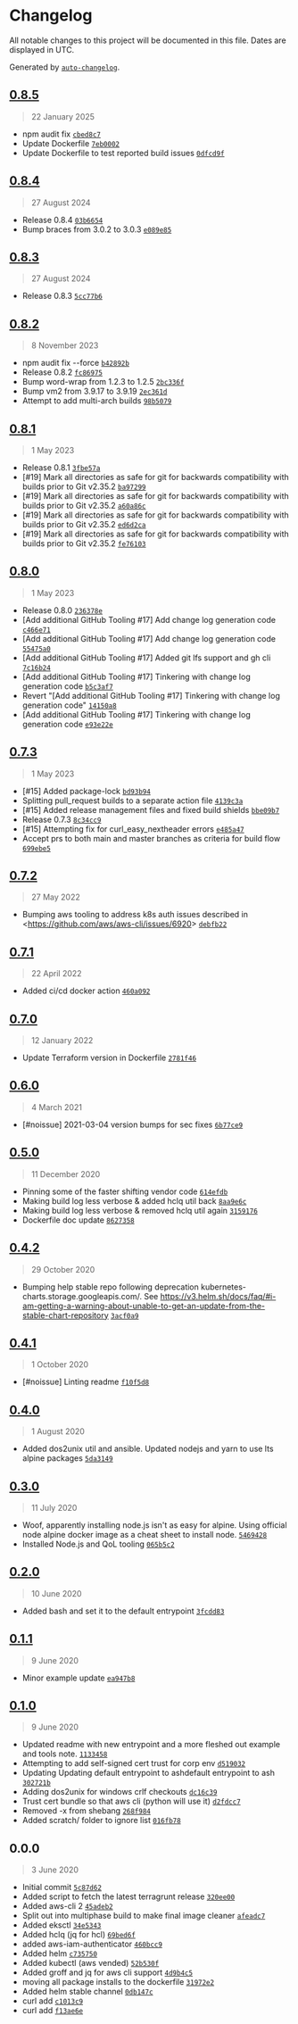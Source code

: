 # Changelog

All notable changes to this project will be documented in this file. Dates are displayed in UTC.

Generated by [`auto-changelog`](https://github.com/CookPete/auto-changelog).

## [0.8.5](https://github.com/calebHankins/lapis-lazuli/compare/0.8.4...0.8.5)

> 22 January 2025

- npm audit fix [`cbed8c7`](https://github.com/calebHankins/lapis-lazuli/commit/cbed8c75bf7a644b92e5661d186750996862c4f8)
- Update Dockerfile [`7eb0002`](https://github.com/calebHankins/lapis-lazuli/commit/7eb00029e5311a9893ec9ef7573a8aba3e8204de)
- Update Dockerfile to test reported build issues [`0dfcd9f`](https://github.com/calebHankins/lapis-lazuli/commit/0dfcd9fab1f4700a25764b7cf3ead0ffccae1eec)

## [0.8.4](https://github.com/calebHankins/lapis-lazuli/compare/0.8.3...0.8.4)

> 27 August 2024

- Release 0.8.4 [`03b6654`](https://github.com/calebHankins/lapis-lazuli/commit/03b665493bd5ee60db15dcd204ae65d2331e437f)
- Bump braces from 3.0.2 to 3.0.3 [`e089e85`](https://github.com/calebHankins/lapis-lazuli/commit/e089e8566f034f4d1f145aaa642ac984b7c8a365)

## [0.8.3](https://github.com/calebHankins/lapis-lazuli/compare/0.8.2...0.8.3)

> 27 August 2024

- Release 0.8.3 [`5cc77b6`](https://github.com/calebHankins/lapis-lazuli/commit/5cc77b6c9cef99299d67e5ab41044141f1d82b3b)

## [0.8.2](https://github.com/calebHankins/lapis-lazuli/compare/0.8.1...0.8.2)

> 8 November 2023

- npm audit fix --force [`b42892b`](https://github.com/calebHankins/lapis-lazuli/commit/b42892ba8988737ea24c9dccd96e183921a226e0)
- Release 0.8.2 [`fc86975`](https://github.com/calebHankins/lapis-lazuli/commit/fc86975666df858e55645a739c03a701eb2320c8)
- Bump word-wrap from 1.2.3 to 1.2.5 [`2bc336f`](https://github.com/calebHankins/lapis-lazuli/commit/2bc336fb50c70f3bc36afec3db410c0f53c07153)
- Bump vm2 from 3.9.17 to 3.9.19 [`2ec361d`](https://github.com/calebHankins/lapis-lazuli/commit/2ec361d57eec700a3414210550137408fdb1bea7)
- Attempt to add multi-arch builds [`98b5079`](https://github.com/calebHankins/lapis-lazuli/commit/98b50796f1283688363f21bf6b1d5588645f636d)

## [0.8.1](https://github.com/calebHankins/lapis-lazuli/compare/0.8.0...0.8.1)

> 1 May 2023

- Release 0.8.1 [`3fbe57a`](https://github.com/calebHankins/lapis-lazuli/commit/3fbe57a296a52acf2d98d5051021c4f9cfcb1664)
- [#19] Mark all directories as safe for git for backwards compatibility with builds prior to Git v2.35.2 [`ba97299`](https://github.com/calebHankins/lapis-lazuli/commit/ba97299cc67e679b69d81df67d918f6d43f94d37)
- [#19] Mark all directories as safe for git for backwards compatibility with builds prior to Git v2.35.2 [`a60a86c`](https://github.com/calebHankins/lapis-lazuli/commit/a60a86ccde73f92992bb38d19522f4ac1e170813)
- [#19] Mark all directories as safe for git for backwards compatibility with builds prior to Git v2.35.2 [`ed6d2ca`](https://github.com/calebHankins/lapis-lazuli/commit/ed6d2ca3c47ac39cc55677598ce3793ddcf93650)
- [#19] Mark all directories as safe for git for backwards compatibility with builds prior to Git v2.35.2 [`fe76103`](https://github.com/calebHankins/lapis-lazuli/commit/fe76103ad286c28a56143016f1dc0904bc4630b1)

## [0.8.0](https://github.com/calebHankins/lapis-lazuli/compare/0.7.3...0.8.0)

> 1 May 2023

- Release 0.8.0 [`236378e`](https://github.com/calebHankins/lapis-lazuli/commit/236378efd2a404157656910a5b4dc97bbdb62467)
- [Add additional GitHub Tooling #17] Add change log generation code [`c466e71`](https://github.com/calebHankins/lapis-lazuli/commit/c466e710444d6ae4d739fd095eb4760f9fc82f10)
- [Add additional GitHub Tooling #17] Add change log generation code [`55475a0`](https://github.com/calebHankins/lapis-lazuli/commit/55475a03456fc2028cf3ef90fc6eec437ca5caf0)
- [Add additional GitHub Tooling #17] Added git lfs support and gh cli [`7c16b24`](https://github.com/calebHankins/lapis-lazuli/commit/7c16b24633ec0e0207729339b92b944c06adf3d8)
- [Add additional GitHub Tooling #17] Tinkering with change log generation code [`b5c3af7`](https://github.com/calebHankins/lapis-lazuli/commit/b5c3af7224813ba023f227ec69f63d149cccc1fb)
- Revert "[Add additional GitHub Tooling #17] Tinkering with change log generation code" [`14150a8`](https://github.com/calebHankins/lapis-lazuli/commit/14150a8a61a0628072e08295a0f8492a94c79dc3)
- [Add additional GitHub Tooling #17] Tinkering with change log generation code [`e93e22e`](https://github.com/calebHankins/lapis-lazuli/commit/e93e22ebdbd72b7c347eaa800961f8c4831d67e7)

## [0.7.3](https://github.com/calebHankins/lapis-lazuli/compare/0.7.2...0.7.3)

> 1 May 2023

- [#15] Added package-lock [`bd93b94`](https://github.com/calebHankins/lapis-lazuli/commit/bd93b949dc74be33e583fe388d17ae1f706b3900)
- Splitting pull_request builds to a separate action file [`4139c3a`](https://github.com/calebHankins/lapis-lazuli/commit/4139c3a56271e6c4788996ef40c768ac26ce9c8e)
- [#15] Added release management files and fixed build shields [`bbe09b7`](https://github.com/calebHankins/lapis-lazuli/commit/bbe09b79b8dcd0a31d953b7cfd7a4e3e314d62f9)
- Release 0.7.3 [`8c34cc9`](https://github.com/calebHankins/lapis-lazuli/commit/8c34cc92c1d305ec4281bc476d7af1d368c03bad)
- [#15] Attempting fix for curl_easy_nextheader errors [`e485a47`](https://github.com/calebHankins/lapis-lazuli/commit/e485a4732415ae8406a6d6c9df772ed37d302cbc)
- Accept prs to both main and master branches as criteria for build flow [`699ebe5`](https://github.com/calebHankins/lapis-lazuli/commit/699ebe5cbe9f0d6aa9c78c16a34dfc3916d43f65)

## [0.7.2](https://github.com/calebHankins/lapis-lazuli/compare/0.7.1...0.7.2)

> 27 May 2022

- Bumping aws tooling to address k8s auth issues described in &lt;https://github.com/aws/aws-cli/issues/6920&gt; [`debfb22`](https://github.com/calebHankins/lapis-lazuli/commit/debfb22b63168d7d74fd70329c893a8bfad914aa)

## [0.7.1](https://github.com/calebHankins/lapis-lazuli/compare/0.7.0...0.7.1)

> 22 April 2022

- Added ci/cd docker action [`460a092`](https://github.com/calebHankins/lapis-lazuli/commit/460a0926357a6e8a555938ea2a4db06ebd57cfe8)

## [0.7.0](https://github.com/calebHankins/lapis-lazuli/compare/0.6.0...0.7.0)

> 12 January 2022

- Update Terraform version in Dockerfile [`2781f46`](https://github.com/calebHankins/lapis-lazuli/commit/2781f463be4980948a4ab5971b9ae058cfc1ee84)

## [0.6.0](https://github.com/calebHankins/lapis-lazuli/compare/0.5.0...0.6.0)

> 4 March 2021

- [#noissue] 2021-03-04 version bumps for sec fixes [`6b77ce9`](https://github.com/calebHankins/lapis-lazuli/commit/6b77ce9d0699f61f247cf16966d97f2f0f88f1fb)

## [0.5.0](https://github.com/calebHankins/lapis-lazuli/compare/0.4.2...0.5.0)

> 11 December 2020

- Pinning some of the faster shifting vendor code [`614efdb`](https://github.com/calebHankins/lapis-lazuli/commit/614efdb8f5dca721d9a9f11115f8616565f9656b)
- Making build log less verbose & added hclq util back [`8aa9e6c`](https://github.com/calebHankins/lapis-lazuli/commit/8aa9e6cca12cc31030a9c454de0ae25035054967)
- Making build log less verbose & removed hclq util again [`3159176`](https://github.com/calebHankins/lapis-lazuli/commit/31591761a278216d5d69728676d6b88eaaf1ac0d)
- Dockerfile doc update [`8627358`](https://github.com/calebHankins/lapis-lazuli/commit/8627358d65d914def617a9f3fe95a98c01d58466)

## [0.4.2](https://github.com/calebHankins/lapis-lazuli/compare/0.4.1...0.4.2)

> 29 October 2020

- Bumping help stable repo following deprecation kubernetes-charts.storage.googleapis.com/. See https://v3.helm.sh/docs/faq/#i-am-getting-a-warning-about-unable-to-get-an-update-from-the-stable-chart-repository [`3acf0a9`](https://github.com/calebHankins/lapis-lazuli/commit/3acf0a9ecb373aafce57ff757d423f0fc487d708)

## [0.4.1](https://github.com/calebHankins/lapis-lazuli/compare/0.4.0...0.4.1)

> 1 October 2020

- [#noissue] Linting readme [`f10f5d8`](https://github.com/calebHankins/lapis-lazuli/commit/f10f5d8afdb2a00725929093e8bbfc0942538476)

## [0.4.0](https://github.com/calebHankins/lapis-lazuli/compare/0.3.0...0.4.0)

> 1 August 2020

- Added dos2unix util and ansible. Updated nodejs and yarn to use lts alpine packages [`5da3149`](https://github.com/calebHankins/lapis-lazuli/commit/5da31494bf861f360b0ff8750ae700f1c0a26ace)

## [0.3.0](https://github.com/calebHankins/lapis-lazuli/compare/0.2.0...0.3.0)

> 11 July 2020

- Woof, apparently installing node.js isn't as easy for alpine. Using official node alpine docker image as a cheat sheet to install node. [`5469428`](https://github.com/calebHankins/lapis-lazuli/commit/54694280999bf77c46eab2952f02b4a1b69f2675)
- Installed Node.js and QoL tooling [`065b5c2`](https://github.com/calebHankins/lapis-lazuli/commit/065b5c25681304f7515146ee81df37342aa0cf1a)

## [0.2.0](https://github.com/calebHankins/lapis-lazuli/compare/0.1.1...0.2.0)

> 10 June 2020

- Added bash and set it to the default entrypoint [`3fcdd83`](https://github.com/calebHankins/lapis-lazuli/commit/3fcdd83940fd4f3d52f2c14536855425c458b180)

## [0.1.1](https://github.com/calebHankins/lapis-lazuli/compare/0.1.0...0.1.1)

> 9 June 2020

- Minor example update [`ea947b8`](https://github.com/calebHankins/lapis-lazuli/commit/ea947b8c9cec5d624f31ad00de8e17232d586f19)

## [0.1.0](https://github.com/calebHankins/lapis-lazuli/compare/0.0.0...0.1.0)

> 9 June 2020

- Updated readme with new entrypoint and a more fleshed out example and tools note. [`1133458`](https://github.com/calebHankins/lapis-lazuli/commit/11334589824623c98aaae5ffabf03496093fff9f)
- Attempting to add self-signed cert trust for corp env [`d519032`](https://github.com/calebHankins/lapis-lazuli/commit/d5190321b252ebd6110f4fd7b43684bd41b8d3e3)
- Updating Updating default entrypoint to ashdefault entrypoint to ash [`302721b`](https://github.com/calebHankins/lapis-lazuli/commit/302721b67bccb59388c105f886901b855bb2b694)
- Adding dos2unix for windows crlf checkouts [`dc16c39`](https://github.com/calebHankins/lapis-lazuli/commit/dc16c396e4790877e5816129116c8bf093499f7a)
- Trust cert bundle so that aws cli (python will use it) [`d2fdcc7`](https://github.com/calebHankins/lapis-lazuli/commit/d2fdcc733b1566decf741481735cb14ed8219a89)
- Removed -x from shebang [`268f984`](https://github.com/calebHankins/lapis-lazuli/commit/268f9848465b51b39100d1acc5603853b55acec6)
- Added scratch/ folder to ignore list [`016fb78`](https://github.com/calebHankins/lapis-lazuli/commit/016fb78d0440e3031c830704799e75542373196f)

## 0.0.0

> 3 June 2020

- Initial commit [`5c87d62`](https://github.com/calebHankins/lapis-lazuli/commit/5c87d624e84b2d2aa8832c9633213dea5cc8dcad)
- Added script to fetch the latest terragrunt release [`320ee00`](https://github.com/calebHankins/lapis-lazuli/commit/320ee00c9a16c80f01293e73c35c8e0b709193f1)
- Added aws-cli 2 [`45adeb2`](https://github.com/calebHankins/lapis-lazuli/commit/45adeb28e29aeb30b119606d2398dec2f29460e9)
- Split out into multiphase build to make final image cleaner [`afeadc7`](https://github.com/calebHankins/lapis-lazuli/commit/afeadc77de2b4c6c60a53dc04914e385a2513877)
- Added eksctl [`34e5343`](https://github.com/calebHankins/lapis-lazuli/commit/34e53438a7b465fe56287b49993a737f32ea7d82)
- Added hclq (jq for hcl) [`69bed6f`](https://github.com/calebHankins/lapis-lazuli/commit/69bed6f446805b135fa0be5e0e4b0a5a53d928e2)
- added aws-iam-authenticator [`460bcc9`](https://github.com/calebHankins/lapis-lazuli/commit/460bcc9902190c9a69c88fe1b3d0b01d93896a8c)
- Added helm [`c735750`](https://github.com/calebHankins/lapis-lazuli/commit/c7357500825a0d26914b5da57884c8ffc99af1ee)
- Added kubectl (aws vended) [`52b530f`](https://github.com/calebHankins/lapis-lazuli/commit/52b530f2cb3b5bb49a941cbd9a4342486d245e1c)
- Added groff and jq for aws cli support [`4d9b4c5`](https://github.com/calebHankins/lapis-lazuli/commit/4d9b4c54340a9a0d5bffcae88e0e3a841be037c9)
- moving all package installs to the dockerfile [`31972e2`](https://github.com/calebHankins/lapis-lazuli/commit/31972e21c2e844530936bca40564c9ab98b24d1e)
- Added helm stable channel [`0db147c`](https://github.com/calebHankins/lapis-lazuli/commit/0db147c40038dc4ecc1eecb108529d3d39048066)
- curl add [`c1013c9`](https://github.com/calebHankins/lapis-lazuli/commit/c1013c91904e73cc7c2b6ff366f9920833b5e614)
- curl add [`f13ae6e`](https://github.com/calebHankins/lapis-lazuli/commit/f13ae6e0ddaf25e375bff3ec0cb5832d86f1add6)
